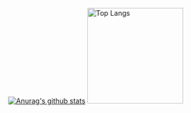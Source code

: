 [![Anurag's github stats](https://github-readme-stats.vercel.app/api?username=yansheng836&show_icons=true&theme=vue-dark)](https://github.com/anuraghazra/github-readme-stats)
<a href="https://github.com/anuraghazra/github-readme-stats">
  <img src="https://github-readme-stats.vercel.app/api/top-langs/?username=yansheng836&hide=javascript,html&theme=vue-dark" height="195px" title="Top Langs" alt="Top Langs"/>
</a>
